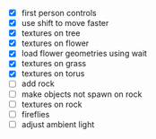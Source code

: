 ﻿- [x] first person controls
- [x] use shift to move faster
- [x] textures on tree
- [x] textures on flower
- [x] load flower geometries using wait
- [x] textures on grass
- [x] textures on torus
- [ ] add rock
- [ ] make objects not spawn on rock
- [ ] textures on rock
- [ ] fireflies
- [ ] adjust ambient light
